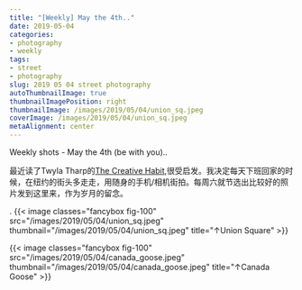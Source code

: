```yaml
---
title: "[Weekly] May the 4th.."
date: 2019-05-04
categories:
- photography
- weekly
tags:
- street
- photography
slug: 2019 05 04 street photography
autoThumbnailImage: true
thumbnailImagePosition: right
thumbnailImage: /images/2019/05/04/union_sq.jpeg
coverImage: /images/2019/05/04/union_sq.jpeg
metaAlignment: center
---
```


Weekly shots - May the 4th (be with you)..
<!--more-->

最近读了Twyla Tharp的[The Creative Habit](https://www.goodreads.com/book/show/254799.The_Creative_Habit),很受启发。我决定每天下班回家的时候，在纽约的街头多走走，用随身的手机/相机街拍。每周六就节选出比较好的照片发到这里来，作为岁月的留念。

.
{{< image classes="fancybox fig-100" src="/images/2019/05/04/union_sq.jpeg" thumbnail="/images/2019/05/04/union_sq.jpeg" title="↑Union Square" >}}

{{< image classes="fancybox fig-100" src="/images/2019/05/04/canada_goose.jpeg" thumbnail="/images/2019/05/04/canada_goose.jpeg" title="↑Canada Goose" >}}